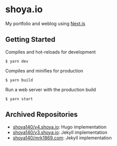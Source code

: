 # shoya.io

My portfolio and weblog using [Next.js](https://nextjs.org/)

## Getting Started

Compiles and hot-reloads for development

```
$ yarn dev
```

Compiles and minifies for production

```
$ yarn build
```

Run a web server with the production build

```
$ yarn start
```

## Archived Repositories

* [shoya140/v4.shoya.io](https://github.com/shoya140/v4.shoya.io): Hugo implementation
* [shoya140/v3.shoya.io](https://github.com/shoya140/v3.shoya.io): Jekyll implementation
* [shoya140/mrk1869.com](https://github.com/shoya140/mrk1869.com): Jekyll implementation